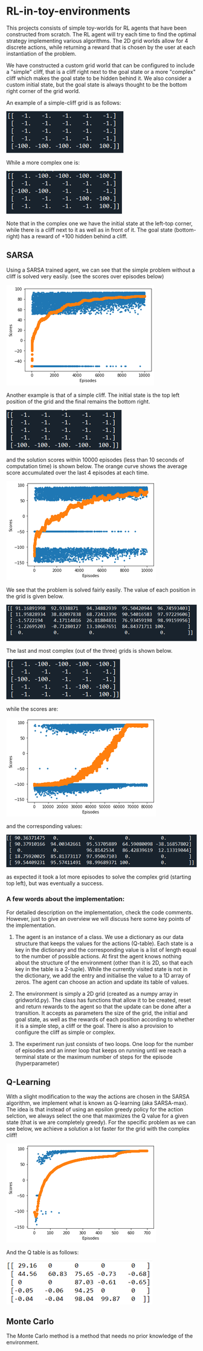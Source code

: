 # RL-in-toy-environments

This projects consists of simple toy-worlds for RL agents that have been constructed from scratch. The RL agent will try each time to find the optimal strategy implementing various algorithms.
The 2D grid worlds allow for 4 discrete actions, while returning a reward that is chosen by the user at each instantiation of the problem.

We have constructed a custom grid world that can be configured to include a "simple" cliff, that is a cliff right next to the goal state or a more "complex" cliff which makes the goal state to be hidden behind it.
We also consider a custom initial state, but the goal state is always thought to be the bottom right corner of the grid world.

An example of a simple-cliff grid is as follows:

![SimpleGrid](images/simplegrid.PNG)

 While a more complex one is:
 
![ComplexGrid](images/complexgrid.PNG)

 Note that in the complex one we have the initial state at the left-top corner, while there is a cliff next to it as well as in front of it. The goal state (bottom-right) has a reward of +100 hidden behind a cliff.
 
 ## SARSA
 
 Using a SARSA trained agent, we can see that the simple problem without a cliff is solved very easily. (see the scores over episodes below)

![NoCliff](images/SARSA_no_cliff_scores.png)


Another example is that of a simple cliff. The initial state is the top left position of the grid and the final remains the bottom right.

![SimpleCliffgrid](images/SARSA_simple_cliff_grid.PNG)

and the solution scores within 10000 episodes (less than 10 seconds of computation time) is shown below. The orange curve shows the average score accumulated over the last 4 episodes at each time.

![SimpleCliff](images/SARSA_simple_cliff_scores_avg.png)

We see that the problem is solved fairly easily. 
The value of each position in the grid is given below.

![SimpleCliffvalues](images/SARSA_simple_cliff_values.PNG)


The last and most complex (out of the three) grids is shown below.

![ComplexCliffgrid](images/SARSA_complex_cliff_grid.PNG)

while the scores are:

![SimpleCliff](images/SARSA_complex_cliff_scores_avg.png)

and the corresponding values:

![SimpleCliffvalues](images/SARSA_complex_cliff_values.PNG)

as expected it took a lot more episodes to solve the complex grid (starting top left), but was eventually a success.

### A few words about the implementation:
For detailed description on the implementation, check the code comments. However, just to give an overview we will discuss here some key points of the implementation.

1) The agent is an instance of a class. We use a dictionary as our data structure that keeps the values for the actions (Q-table). Each state is a key in the dictionary and the corresponding value is a list of length equal to the number of possible actions. At first the agent knows nothing about the structure of the environment (other than it is 2D, so that each key in the table is a 2-tuple). While the currently visited state is not in the dictionary, we add the entry and initialise the value to a 1D array of zeros. The agent can choose an action and update its table of values.

2) The environment is simply a 2D grid (created as a numpy array in gridworld.py). The class has functions that allow it to be created, reset and return rewards to the agent so that the update can be done after a transition. It accepts as parameters the size of the grid, the initial and goal state, as well as the rewards of each position according to whether it is a simple step, a cliff or the goal. There is also a provision to configure the cliff as simple or complex.

3) The experiment run just consists of two loops. One loop for the number of episodes and an inner loop that keeps on running until we reach a terminal state or the maximum number of steps for the episode (hyperparameter)

## Q-Learning
With a slight modification to the way the actions are chosen in the SARSA algorithm, we implement what is known as Q-learning (aka SARSA-max). The idea is that instead of using an epsilon greedy policy for the action selction, we always select the one that maximizes the Q value for a given state (that is we are completely greedy). For the specific problem as we can see below, we achieve a solution a lot faster for the grid with the complex cliff!

![ComplexCliffgrid](images/Q_learning_complex_cliff_scores.png)

And the Q table is as follows:

![ComplexGridCliffTable](images/Q_learning_complex_cliff_values.png)

## Monte Carlo

The Monte Carlo method is a method that needs no prior knowledge of the environment.
